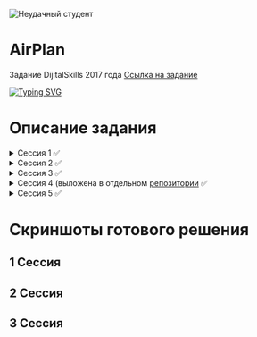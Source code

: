 ![Неудачный студент](https://user-images.githubusercontent.com/20025263/111709300-6781ee00-8858-11eb-9cad-cc08dc4ddb9c.png)
# AirPlan
Задание DijitalSkills 2017 года
[Ссылка на задание](https://drive.google.com/drive/folders/1OKoP556_mWiUolI2QNZAdXdwzvIbvnCM?usp=sharing)

[![Typing SVG](https://readme-typing-svg.herokuapp.com?font=Fira+Code&pause=1000&width=435&lines=%D0%9F%D0%BE%D0%BC%D0%B5%D0%BC%D1%83+%D0%9C%D0%BE%D1%80%D0%B8%D1%81%2C+%D0%B1%D1%8B%D0%BB+%D0%B3%D0%B5%D0%BD%D0%B8%D0%B5%D0%BC)](https://git.io/typing-svg)

# Описание задания
<details>
  <summary>Сессия 1 ✅</summary>
 
- ✅ Создание БД из скриптов
- ✅ Импорт данных, с предварительным форматированием 
- ✅ Отслеживание активности пользователей
- ✅ Создание форма авторизации
- ✅ Главное меню администратора
- ✅ Главное меню пользователя

</details>

<details>
  <summary>Сессия 2 ✅</summary>
 
- ✅ Создание БД из скриптов
- ✅ Импорт данных, с предварительным форматированием 
- ✅ Управление расписанием полетов
- ✅ Применение изменений в раписании рейсов (импорт CSV)

</details>

<details>
  <summary>Сессия 3 ✅</summary>
 
- ✅ Создание БД из скриптов
- ✅ Поиск рейсов
- ✅ Создание форма авторизации
- ✅ Главное меню администратора
  - ✅ Поиск прямого рейса (включая все формы для фильтрации рейсов)
  - ❌ Поиск с пересадками (альтернативные маршруты)
  - ❌ Построение маршрута на карте
- ✅ Бронирование билета
- ✅ Выбор способа оплаты брони

</details>

<details>
  <summary>Сессия 4 (выложена в отдельном <a href="https://github.com/LackyCraft/AirPlanSession4">репозитории</a> ✅</summary>
 
- ✅ Создание БД и импорт данных о проведенных опросах
- ✅ Форма сумарного отчета
- ✅ Форма подробного отчета (со всеми фильтрами)

</details>

<details>
  <summary>Сессия 5 ✅</summary>
 
- ✅ Поиск билетов
  - ✅ Обработка ошибок некорректного ввода
- ✅ Внесение изменений в билет (добавление новых услуг)
- ❌ ОТЧЕТ О ДОПОЛНИТЕЛЬНЫХ УСЛУГАХ ДЛЯ ПОЛЕТА (мне было лень его делать)

</details>


# Скриншоты готового решения
## 1 Сессия
## 2 Сессия 
## 3 Сессия
